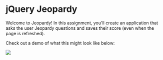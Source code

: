 # jQuery Jeopardy

Welcome to Jeopardy! In this assignment, you'll create an application that asks the user Jeopardy questions and saves their score (even when the page is refreshed).

Check out a demo of what this might look like below:

<img src="demo.gif"/>
